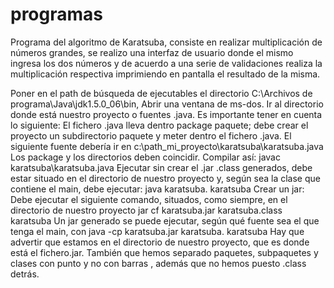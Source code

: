 programas
=========

Programa del algoritmo de Karatsuba, consiste en realizar multiplicación de números grandes, se realizo una interfaz 
de usuario donde el mismo ingresa los dos números y de acuerdo a una serie de validaciones realiza la multiplicación
respectiva imprimiendo en pantalla el resultado de la misma.

Poner en el path de búsqueda de ejecutables el directorio C:\Archivos de programa\Java\jdk1.5.0_06\bin, 
Abrir  una ventana de ms-dos. Ir  al directorio donde está nuestro proyecto o fuentes .java. Es importante tener en cuenta lo siguiente:
El fichero .java lleva dentro package paquete; debe crear el proyecto un subdirectorio paquete y meter dentro el fichero .java. El siguiente fuente debería ir en c:\path_mi_proyecto\karatsuba\karatsuba.java
Los package y los directorios deben coincidir.
Compilar así:
javac karatsuba\karatsuba.java
Ejecutar sin crear el .jar
.class generados, debe estar situado en el directorio de nuestro proyecto y, según sea la clase que contiene el main, debe ejecutar:
java karatsuba. karatsuba
Crear un jar:
Debe ejecutar el siguiente comando, situados, como siempre, en el directorio de nuestro proyecto
jar cf karatsuba.jar karatsuba.class karatsuba
Un jar generado se puede ejecutar, según qué fuente sea el que tenga el main, con
java -cp karatsuba.jar karatsuba. karatsuba
Hay que advertir que estamos en el directorio de nuestro proyecto, que es donde está el fichero.jar. También que hemos separado paquetes, subpaquetes y clases con punto y no con barras \, además que no hemos puesto .class detrás.
